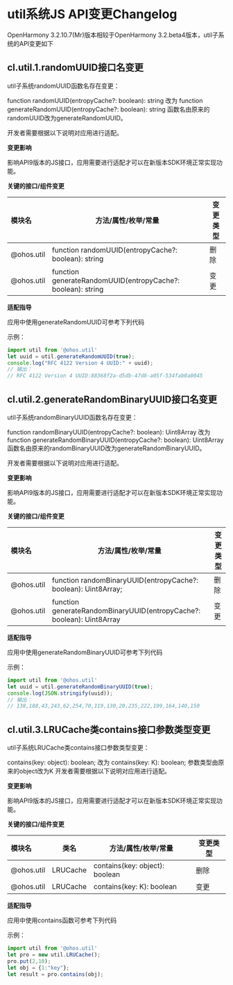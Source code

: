 # util系统JS API变更Changelog

OpenHarmony 3.2.10.7(Mr)版本相较于OpenHarmony 3.2.beta4版本，util子系统的API变更如下

## cl.util.1.randomUUID接口名变更
util子系统randomUUID函数名存在变更：

function randomUUID(entropyCache?: boolean): string 改为 function generateRandomUUID(entropyCache?: boolean): string 函数名由原来的randomUUID改为generateRandomUUID。

开发者需要根据以下说明对应用进行适配。

 **变更影响**

影响API9版本的JS接口，应用需要进行适配才可以在新版本SDK环境正常实现功能。

**关键的接口/组件变更**

| 模块名      | 方法/属性/枚举/常量   | 变更类型 |
| :---------- | -------------------   | -------  |
| @ohos.util  | function randomUUID(entropyCache?: boolean): string        | 删除  |
| @ohos.util  | function generateRandomUUID(entropyCache?: boolean): string| 变更  | 

**适配指导**

应用中使用generateRandomUUID可参考下列代码

示例：

```ts
import util from '@ohos.util'
let uuid = util.generateRandomUUID(true);
console.log("RFC 4122 Version 4 UUID:" + uuid);
// 输出：
// RFC 4122 Version 4 UUID:88368f2a-d5db-47d8-a05f-534fab0a0045
```

## cl.util.2.generateRandomBinaryUUID接口名变更
util子系统randomBinaryUUID函数名存在变更：

function randomBinaryUUID(entropyCache?: boolean): Uint8Array 改为 function generateRandomBinaryUUID(entropyCache?: boolean): Uint8Array 函数名由原来的randomBinaryUUID改为generateRandomBinaryUUID。

开发者需要根据以下说明对应用进行适配。

 **变更影响**

影响API9版本的JS接口，应用需要进行适配才可以在新版本SDK环境正常实现功能。

**关键的接口/组件变更**

| 模块名      | 方法/属性/枚举/常量   | 变更类型 |
| :---------- | -------------------   | -------  |
| @ohos.util  | function randomBinaryUUID(entropyCache?: boolean): Uint8Array;       | 删除  |
| @ohos.util  | function generateRandomBinaryUUID(entropyCache?: boolean): Uint8Array| 变更  | 

**适配指导**

应用中使用generateRandomBinaryUUID可参考下列代码

示例：

```ts
import util from '@ohos.util'
let uuid = util.generateRandomBinaryUUID(true);
console.log(JSON.stringify(uuid));
// 输出：
// 138,188,43,243,62,254,70,119,130,20,235,222,199,164,140,150
```

## cl.util.3.LRUCache类contains接口参数类型变更
util子系统LRUCache类contains接口参数类型变更：

contains(key: object): boolean; 改为 contains(key: K): boolean; 参数类型由原来的object改为K
开发者需要根据以下说明对应用进行适配。 

 **变更影响**

影响API9版本的JS接口，应用需要进行适配才可以在新版本SDK环境正常实现功能。

**关键的接口/组件变更**

| 模块名     | 类名     | 方法/属性/枚举/常量              | 变更类型 |
| :--------  | ---------| -------------------------------- | -------- |
| @ohos.util | LRUCache |  contains(key: object): boolean  | 删除     |
| @ohos.util | LRUCache |  contains(key: K): boolean       | 变更     |

**适配指导**

应用中使用contains函数可参考下列代码

示例：

```ts
import util from '@ohos.util'
let pro = new util.LRUCache();
pro.put(2,10);
let obj = {1:"key"};
let result = pro.contains(obj);
```